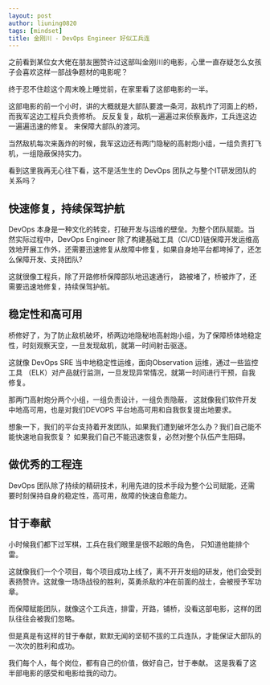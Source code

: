 ```yaml
---
layout: post
author: liuning0820
tags: [mindset]
title: 金刚川 - DevOps Engineer 好似工兵连
---
```


之前看到某位女大佬在朋友圈赞许过这部叫金刚川的电影，心里一直存疑怎么女孩子会喜欢这样一部战争题材的电影呢？

终于忍不住趁这个周末晚上睡觉前，在家里看了这部电影的一半。

这部电影的前一个小时，讲的大概就是大部队要渡一条河，敌机炸了河面上的桥，而我军这边工程兵负责修桥。
反反复复，敌机一遍遍过来侦察轰炸，工兵连这边一遍遍迅速的修复。
来保障大部队的渡河。

当然敌机每次来轰炸的时候，我军这边还有两门隐秘的高射炮小组，一组负责打飞机，一组隐蔽保持实力。

看到这里我再无心往下看，这不是活生生的 DevOps 团队之与整个IT研发团队的关系吗？

## 快速修复，持续保驾护航

DevOps 本身是一种文化的转变，打破开发与运维的壁垒。为整个团队赋能。当然实际过程中，DevOps Engineer 除了构建基础工具（CI/CD)链保障开发运维高效地开展工作外，还需要迅速修复从故障中修复，如果自身地平台都垮掉了，还怎么保障开发、支持团队?

这就很像工程兵，除了开路修桥保障部队地迅速通行， 路被堵了，桥被炸了，还需要迅速地修复，持续保驾护航。

## 稳定性和高可用

桥修好了，为了防止敌机破坏，桥两边地隐秘地高射炮小组，为了保障桥体地稳定性，时刻观察天空，一旦发现敌机，就第一时间射击驱逐。

这就像 DevOps SRE 当中地稳定性运维，面向Observation 运维，通过一些监控工具 （ELK）对产品就行监测，一旦发现异常情况，就第一时间进行干预，自我修复。

那两门高射炮分两个小组，一组负责设计，一组负责隐蔽， 这就像我们软件开发中地高可用，也是对我们DEVOPS 平台地高可用和自我恢复提出地要求。

想象一下，我们的平台支持着开发团队，如果我们遭到破坏怎么办？我们自己能不能快速地自我恢复？
如果我们自己不能迅速恢复，必然对整个队伍产生阻碍。

## 做优秀的工程连

DevOps 团队除了持续的精研技术，利用先进的技术手段为整个公司赋能，还需要时刻保持自身的稳定性，高可用，故障的快速自愈能力。

## 甘于奉献

小时候我们都下过军棋，工兵在我们眼里是很不起眼的角色， 只知道他能排个雷。

这就像我们一个个项目，每个项目成功上线了，离不开开发组的研发，他们会受到表扬赞许。这就像一场场战役的胜利，英勇杀敌的冲在前面的战士，会被授予军功章。

而保障赋能团队，就像这个工兵连，排雷，开路，铺桥，没看这部电影，这样的团队往往会被我们忽略。

但是真是有这样的甘于奉献，默默无闻的坚韧不拔的工兵连队，才能保证大部队的一次次的胜利和成功。

我们每个人，每个岗位，都有自己的价值，做好自己，甘于奉献。
这是我看了这半部电影的感受和电影给我的动力。